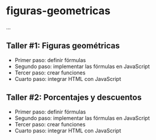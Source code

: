 # figuras-geometricas

...

## Taller #1: Figuras geométricas

- Primer paso: definir fórmulas
- Segundo paso: implementar las fórmulas en JavaScript
- Tercer paso: crear funciones
- Cuarto paso: integrar HTML con JavaScript

## Taller #2: Porcentajes y descuentos

- Primer paso: definir fórmulas
- Segundo paso: implementar las fórmulas en JavaScript
- Tercer paso: crear funciones
- Cuarto paso: integrar HTML con JavaScript
